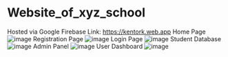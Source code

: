 # Website_of_xyz_school
Hosted via Google Firebase
Link: https://kentork.web.app
Home Page
![image](https://github.com/user-attachments/assets/70cca460-5322-442f-a617-3bef07a318d6)
Registration Page
![image](https://github.com/user-attachments/assets/ad8ad94a-2aea-48aa-a66b-4eee32437cff)
Login Page
![image](https://github.com/user-attachments/assets/ce0475e8-6052-40b9-9e57-bbe9d9ee9d77)
Student Database
![image](https://github.com/user-attachments/assets/44f6d70f-1e09-451e-a35c-e3bdf4d6828e)
Admin Panel
![image](https://github.com/user-attachments/assets/d479d7c7-dd71-41fc-8d8c-b462f05d190c)
User Dashboard
![image](https://github.com/user-attachments/assets/6d85ae17-5f00-4f0d-adf3-cd3ec6704943)




